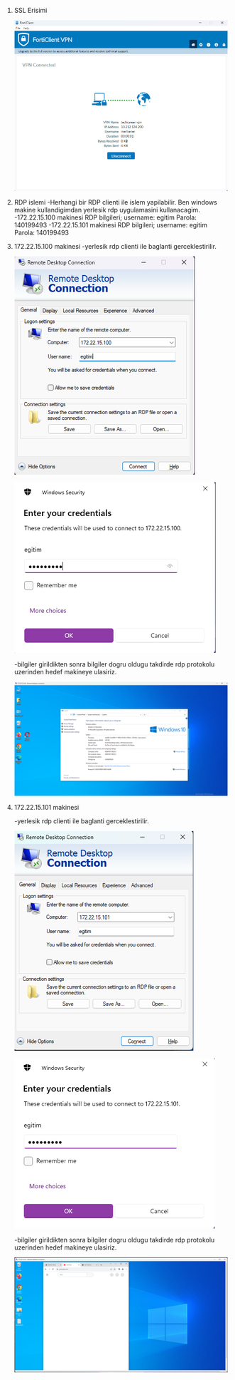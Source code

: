 1. SSL Erisimi

	![](https://github.com/metalfury/Techcareer-Cyber-Security-Bootcamp/blob/main/firewall_ops/src/Pasted_image_20231111232602.png)

3. RDP islemi
	-Herhangi bir RDP clienti ile islem yapilabilir. Ben windows makine kullandigimdan yerlesik rdp uygulamasini kullanacagim.
	-172.22.15.100 makinesi RDP bilgileri; 
	username: egitim 
	Parola: 140199493
	-172.22.15.101 makinesi RDP bilgileri; 
	username: egitim 
	Parola: 140199493

5. 172.22.15.100 makinesi
	-yerlesik rdp clienti ile baglanti gerceklestirilir.

	![](https://github.com/metalfury/Techcareer-Cyber-Security-Bootcamp/blob/main/firewall_ops/src/Pasted_image_20231111233011.png)

	![](https://github.com/metalfury/Techcareer-Cyber-Security-Bootcamp/blob/main/firewall_ops/src/Pasted_image_20231111233324.png)

	-bilgiler girildikten sonra bilgiler dogru oldugu takdirde rdp protokolu uzerinden hedef makineye ulasiriz.

	![](https://github.com/metalfury/Techcareer-Cyber-Security-Bootcamp/blob/main/firewall_ops/src/Pasted_image_20231111233532.png)

7. 172.22.15.101 makinesi
   
	-yerlesik rdp clienti ile baglanti gerceklestirilir.

	![](https://github.com/metalfury/Techcareer-Cyber-Security-Bootcamp/blob/main/firewall_ops/src/Pasted_image_20231111233745.png)

	![](https://github.com/metalfury/Techcareer-Cyber-Security-Bootcamp/blob/main/firewall_ops/src/Pasted_image_20231111233905.png)

	-bilgiler girildikten sonra bilgiler dogru oldugu takdirde rdp protokolu uzerinden hedef makineye ulasiriz.

	![](https://github.com/metalfury/Techcareer-Cyber-Security-Bootcamp/blob/main/firewall_ops/src/Pasted_image_20231111234009.png)

